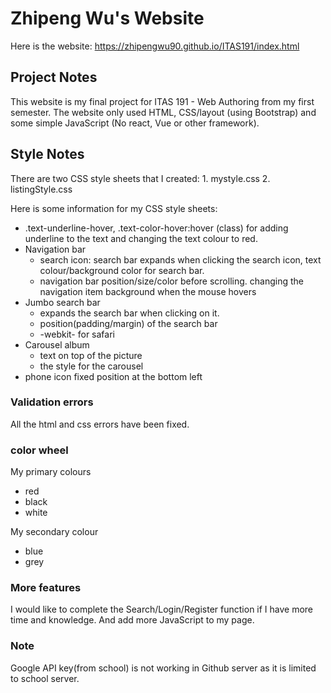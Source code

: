 # Zhipeng Wu's Website

Here is the website: https://zhipengwu90.github.io/ITAS191/index.html

## Project Notes
This website is my final project for ITAS 191 - Web Authoring from my first semester. The website only used HTML, CSS/layout (using Bootstrap) and some simple JavaScript (No react, Vue or other framework).

## Style Notes

There are two CSS style sheets that I created:
	1. mystyle.css
	2. listingStyle.css

Here is some information for my CSS style sheets:
 - .text-underline-hover, .text-color-hover:hover (class) for adding underline to the text and changing the text colour to red. 
 - Navigation bar
    -  search icon: search bar expands when clicking the search icon, text colour/background color for search bar.
    -  navigation bar position/size/color before scrolling. changing the navigation item background when the mouse hovers
 - Jumbo search bar
    - expands the search bar when clicking on it.
    - position(padding/margin) of the search bar
    -  -webkit- for safari
 - Carousel album
    - text on top of the picture
    - the style for the carousel
 - phone icon fixed position at the bottom left 

### Validation errors
All the html and css errors have been fixed.

### color wheel
My primary colours 
 - red
 - black
 - white

My secondary colour
 - blue 
 - grey


### More features
I would like to complete the Search/Login/Register function if I have more time and knowledge. And add more JavaScript to my page.

### Note 

Google API key(from school) is not working in Github server as it is limited to school server.
